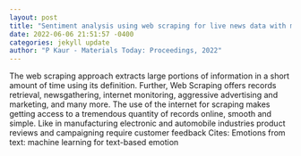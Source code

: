 ```yaml
--- 
layout: post 
title: "Sentiment analysis using web scraping for live news data with machine learning algorithms" 
date: 2022-06-06 21:51:57 -0400 
categories: jekyll update 
author: "P Kaur - Materials Today: Proceedings, 2022" 
--- 
```

The web scraping approach extracts large portions of information in a short amount of time using its definition. Further, Web Scraping offers records retrieval, newsgathering, internet monitoring, aggressive advertising and marketing, and many more. The use of the internet for scraping makes getting access to a tremendous quantity of records online, smooth and simple. Like in manufacturing electronic and automobile industries product reviews and campaigning require customer feedback Cites: Emotions from text: machine learning for text-based emotion